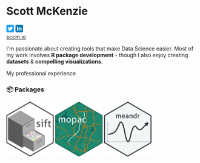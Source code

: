 # Scott McKenzie
[<img src = "https://github.com/edent/SuperTinyIcons/blob/master/images/svg/twitter.svg" width = 20/>](https://twitter.com/sccmckenzie) [<img src = "https://github.com/edent/SuperTinyIcons/blob/master/images/svg/linkedin.svg" width = 20/>](https://www.linkedin.com/in/scott-mckenzie-9b877294/)
<br>
[sccm.io](https://sccm.io)

I'm passionate about creating tools that make Data Science easier. Most of my work involves **R package development** - though I also enjoy creating **datasets** & **compelling visualizations.**

My professional experience

### 📦 Packages
[<img src = "https://github.com/sccmckenzie/sift/blob/main/man/figures/logo.png" width = 125/>](https://github.com/sccmckenzie/sift)
[<img src = "https://github.com/sccmckenzie/mopac/blob/master/man/figures/logo.png" width = 125/>](https://github.com/sccmckenzie/mopac)
[<img src = "https://github.com/sccmckenzie/meandr/blob/master/man/figures/logo.png" width = 125/>](https://github.com/sccmckenzie/meandr)
